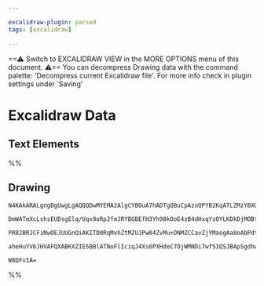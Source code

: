 ```yaml
---

excalidraw-plugin: parsed
tags: [excalidraw]

---
```

==⚠  Switch to EXCALIDRAW VIEW in the MORE OPTIONS menu of this document. ⚠== You can decompress Drawing data with the command palette: 'Decompress current Excalidraw file'. For more info check in plugin settings under 'Saving'


# Excalidraw Data

## Text Elements
%%
## Drawing
```compressed-json
N4KAkARALgngDgUwgLgAQQQDwMYEMA2AlgCYBOuA7hADTgQBuCpAzoQPYB2KqATLZMzYBXUtiRoIACyhQ4zZAHoFAc0JRJQgEYA6bGwC2CgF7N6hbEcK4OCtptbErHALRY8RMpWdx8Q1TdIEfARcZgRmBShcZQUebQB2bQAWGjoghH0EDihmbgBtAF1+CFw4OABlKKhxVFAwSHUMmohiXFIAa1T6hkIECgAhXGx25VJhDmIAYTZ8NlJuCABiADMA

DmWATmXcLshsEUDsgElq/Uqx9oRp2fmJRYBGBEfH3Yh90kOoE4zB4dHxqYzOYLKDkDjMOBtLJQV7vT7ffQAMUI+HwlRgwQWgg8sIO0IR5zYlwA6iR1Nw+OA9njjqdCZd0ZiJNiSLiPvjTgAlYTKSQccK5ND3fjU9m0jIAeUh2DUMG49wADAqRW8aV9TojOFBEbh9Ci5WgAKwquEcjKa7LlQhGGo8ZVU1Vi9UZAAqWCgAEEiMouBJgssYSa1QSoqR

PR82BRJCFiNwOEJUUGnQiAKITD0RqMxhZtMZUJPw04ZvMu+DNMZCCavZjYMaogAa8oAbPdtE2AMw8DYbe6rPsbdvxJKrFU1uv4ACa3GchqSTe0hvbq3uG0NPB48XXTaSKqMbAM3Dq3XoBCENVbCtnqw3VIAvgWzfpuZXiPzmIL0BWqyrRiQrTaKXtbpf2ISoEDgbhjQdECAFk2GIBA01wTRgljNBtnwMIf1IEhrmBNAj0gfoZjQz9lE0XAAAo7Xb

aheHuYV6JHVAFQXABKXZIE5BBlATNoFlIciqJ4Xs6PXHdeC7OjWMNDi7wfS1QSJBApSgdhwTjBN8BVZZyEybiJiYQgOGUQ8qUgLJkNQ7hQTPEU9iICC0FshB7IgDhdRqFy3OEKAiH5GzSDPeSHTsAArBBsBycoPLgOCEKQlCEFIjCsIdIY1MYF193wMz6gaMssXSKL1M41VmCgAxS0QTTE3MiBZmGZLuFS1z6vwUJPRKrKctq/A73Ae86GWFFwkP

W8QFvIA=
```
%%